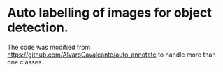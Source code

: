# Auto labelling of images for object detection. 

The code was modified from https://github.com/AlvaroCavalcante/auto_annotate to handle
more than one classes. 
